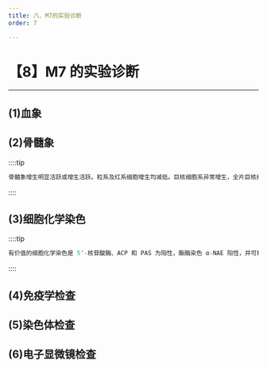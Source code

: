 ```yaml
---
title: 八、M7的实验诊断
order: 7

---
```


# 【8】M7 的实验诊断

<kaodian :text="'血液学检验记忆卡'" />

<!-- ###### 第十八章 急性髓细胞白血病

> 临床血液学检验 -->

<beitiX/>

---

## (1)血象

<son :text="'血液学检验记忆卡'" text1="(1)血象" :textOption="[['了解','基础知识','专业知识'],['了解','相关专业知识','专业知识'],['了解','相关专业知识','专业知识']]" />

## (2)骨髓象

<son :text="'血液学检验记忆卡'" text1="(2)骨髓象" :textOption="[['掌握','专业知识','专业实践能力'],['掌握','专业知识','专业实践能力'],['掌握','专业知识','专业实践能力']]" />

::::tip

```js
骨髓象增生明显活跃或增生活跃。粒系及红系细胞增生均减低。巨核细胞系异常增生，全片巨核细胞可多达 1000 个以上，以原始及幼稚区核细胞为主。其中原始巨核细胞大于 30%，根据分化程度分两种亚型：未成熟型：以原始巨核细胞增多为主；成熟型：原始巨核至成熟巨核细胞同时存在。
```

::::

## (3)细胞化学染色

<son :text="'血液学检验记忆卡'" text1="(3)细胞化学染色" :textOption="[['掌握','相关专业知识','专业知识'],['掌握','专业知识','专业实践能力'],['掌握','相关专业知识','专业知识']]" />

::::tip

```js
有价值的细胞化学染色是 5′-核苷酸酶、ACP 和 PAS 为阳性，酯酶染色 α-NAE 阳性，并可被 NAF 抑制。MP0 及 SB 染色阴性。（MPO 染色是另一种髓过氧化酶染色，与 POX 同属于过氧化物酶染色）
```

::::

## (4)免疫学检查

<son :text="'血液学检验记忆卡'" text1="(4)免疫学检查" :textOption="[['超纲','暂无科目',''],['超纲','暂无科目',''],['掌握','基础知识','相关专业知识']]" />

## (5)染色体检查

<son :text="'血液学检验记忆卡'" text1="(5)染色体检查" :textOption="[['超纲','暂无科目',''],['超纲','暂无科目',''],['了解','基础知识','相关专业知识']]" />

## (6)电子显微镜检查

<son :text="'血液学检验记忆卡'" text1="(6)电子显微镜检查" :textOption="[['超纲','暂无科目',''],['超纲','暂无科目',''],['了解','基础知识','相关专业知识']]" />
